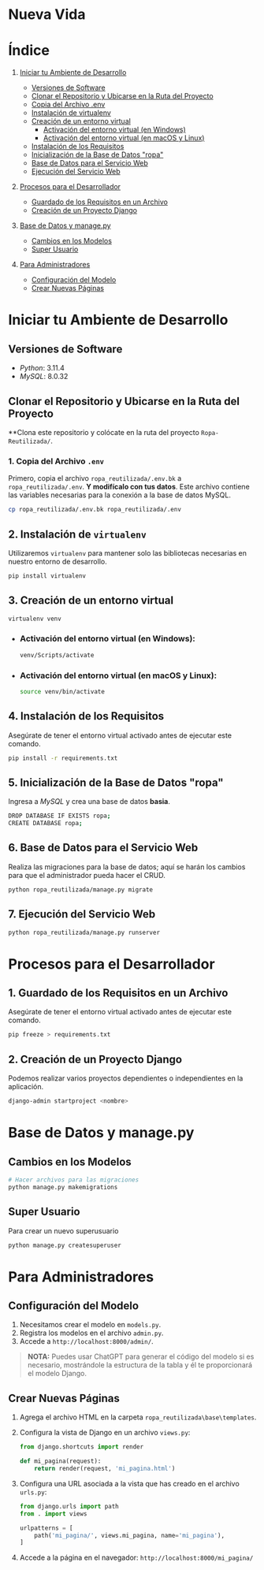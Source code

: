 # Nueva Vida

# Índice

1. [Iniciar tu Ambiente de Desarrollo](#iniciar-tu-ambiente-de-desarrollo)
    - [Versiones de Software](#versiones-de-software)
    - [Clonar el Repositorio y Ubicarse en la Ruta del Proyecto](#clonar-el-repositorio-y-ubicarse-en-la-ruta-del-proyecto)
    - [Copia del Archivo .env](#copia-del-archivo-env)
    - [Instalación de virtualenv](#instalación-de-virtualenv)
    - [Creación de un entorno virtual](#creación-de-un-entorno-virtual)
        - [Activación del entorno virtual (en Windows)](#activación-del-entorno-virtual-en-windows)
        - [Activación del entorno virtual (en macOS y Linux)](#activación-del-entorno-virtual-en-macos-y-linux)
    - [Instalación de los Requisitos](#instalación-de-los-requisitos)
    - [Inicialización de la Base de Datos "ropa"](#inicialización-de-la-base-de-datos-ropa)
    - [Base de Datos para el Servicio Web](#base-de-datos-para-el-servicio-web)
    - [Ejecución del Servicio Web](#ejecución-del-servicio-web)

2. [Procesos para el Desarrollador](#procesos-para-el-desarrollador)
    - [Guardado de los Requisitos en un Archivo](#guardado-de-los-requisitos-en-un-archivo)
    - [Creación de un Proyecto Django](#creación-de-un-proyecto-django)

3. [Base de Datos y manage.py](#base-de-datos-y-managepy)
    - [Cambios en los Modelos](#cambios-en-los-modelos)
    - [Super Usuario](#super-usuario)

4. [Para Administradores](#para-administradores)
    - [Configuración del Modelo](#configuración-del-modelo)
    - [Crear Nuevas Páginas](#crear-nuevas-páginas)

# Iniciar tu Ambiente de Desarrollo

## Versiones de Software
- *Python*: 3.11.4
- *MySQL*: 8.0.32

## Clonar el Repositorio y Ubicarse en la Ruta del Proyecto

**Clona este repositorio y colócate en la ruta del proyecto `Ropa-Reutilizada/`.

### 1. Copia del Archivo `.env`

Primero, copia el archivo `ropa_reutilizada/.env.bk` a `ropa_reutilizada/.env`. **Y modifícalo con tus datos**. Este archivo contiene las variables necesarias para la conexión a la base de datos MySQL.

```sh
cp ropa_reutilizada/.env.bk ropa_reutilizada/.env
```

## 2. Instalación de `virtualenv`

Utilizaremos `virtualenv` para mantener solo las bibliotecas necesarias en nuestro entorno de desarrollo.

```sh
pip install virtualenv
```

## 3. Creación de un entorno virtual

```sh
virtualenv venv
```

- ### Activación del entorno virtual (en Windows):
  
  ```sh
  venv/Scripts/activate
  ```

- ### Activación del entorno virtual (en macOS y Linux):
  
  ```sh
  source venv/bin/activate
  ```

## 4. Instalación de los Requisitos

Asegúrate de tener el entorno virtual activado antes de ejecutar este comando.

```sh
pip install -r requirements.txt
```

## 5. Inicialización de la Base de Datos "ropa"

Ingresa a *MySQL* y crea una base de datos **basia**.

```sh
DROP DATABASE IF EXISTS ropa;
CREATE DATABASE ropa;
```

## 6. Base de Datos para el Servicio Web

Realiza las migraciones para la base de datos; aquí se harán los cambios para que el administrador pueda hacer el CRUD.

```sh
python ropa_reutilizada/manage.py migrate
```

## 7. Ejecución del Servicio Web

```sh
python ropa_reutilizada/manage.py runserver
```

# Procesos para el Desarrollador

## 1. Guardado de los Requisitos en un Archivo

Asegúrate de tener el entorno virtual activado antes de ejecutar este comando.

```sh
pip freeze > requirements.txt
```

## 2. Creación de un Proyecto Django

Podemos realizar varios proyectos dependientes o independientes en la aplicación.

```sh
django-admin startproject <nombre>
```

# Base de Datos y manage.py

## Cambios en los Modelos

```sh
# Hacer archivos para las migraciones
python manage.py makemigrations
```

## Super Usuario

Para crear un nuevo superusuario

```sh
python manage.py createsuperuser
```

# Para Administradores

## Configuración del Modelo

1. Necesitamos crear el modelo en `models.py`.
2. Registra los modelos en el archivo `admin.py`.
3. Accede a `http://localhost:8000/admin/`.

> **NOTA:** Puedes usar ChatGPT para generar el código del modelo si es necesario, mostrándole la estructura de la tabla y él te proporcionará el modelo Django.

## Crear Nuevas Páginas


1. Agrega el archivo HTML en la carpeta `ropa_reutilizada\base\templates`.
2. Configura la vista de Django en un archivo `views.py`:

   ```python
   from django.shortcuts import render

   def mi_pagina(request):
       return render(request, 'mi_pagina.html')
   ```

3. Configura una URL asociada a la vista que has creado en el archivo `urls.py`:

   ```python
   from django.urls import path
   from . import views

   urlpatterns = [
       path('mi_pagina/', views.mi_pagina, name='mi_pagina'),
   ]
   ```

4. Accede a la página en el navegador: `http://localhost:8000/mi_pagina/`